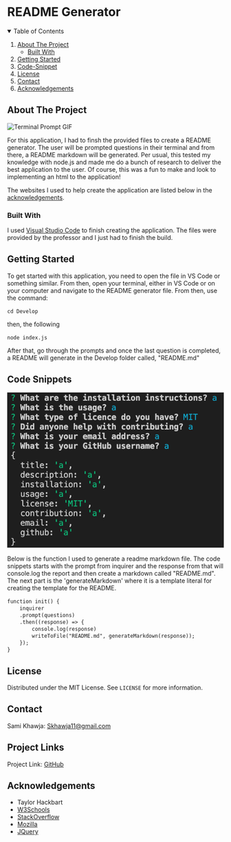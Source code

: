 # README Generator

<!-- TABLE OF CONTENTS -->
<details open="open">
  <summary>Table of Contents</summary>
  <ol>
    <li>
      <a href="#about-the-project">About The Project</a>
      <ul>
        <li><a href="#built-with">Built With</a></li>
      </ul>
    </li>
    <li>
      <a href="#getting-started">Getting Started</a>
    </li>
    <li><a href="#code-snippet">Code-Snippet</a></li>
    <li><a href="#license">License</a></li>
    <li><a href="#contact">Contact</a></li>
    <li><a href="#acknowledgements">Acknowledgements</a></li>
  </ol>
</details>



<!-- ABOUT THE PROJECT -->
## About The Project

![Terminal Prompt GIF](https://media.giphy.com/media/uUh514IlnzSCDfbQyy/giphy.gif)

For this application, I had to finsh the provided files to create a README generator. The user will be prompted questions in their terminal and from there, a README markdown will be generated. Per usual, this tested my knowledge with node.js and made me do a bunch of research to deliver the best application to the user. Of course, this was a fun to make and look to implementing an html to the application!

The websites I used to help create the application are listed below in the <a href="#acknowledgements">acknowledgements</a>.

### Built With

I used <a href="https://code.visualstudio.com/">Visual Studio Code</a> to finish creating the application. The files were provided by the professor and I just had to finish the build.


<!-- GETTING STARTED -->
## Getting Started

To get started with this application, you need to open the file in VS Code or something similar. From then, open your terminal, either in VS Code or on your computer and navigate to the README generator file. From then, use the command:
```
cd Develop
```
then, the following
```
node index.js
```
After that, go through the prompts and once the last question is completed, a README will generate in the Develop folder called, "README.md"


<!-- USAGE EXAMPLES -->
## Code Snippets

<img src="./assets/images/webpage.png" alt="Terminal with propmts">

Below is the function I used to generate a readme markdown file. The code snippets starts with the prompt from inquirer and the response from that will console.log the report and then create a markdown called "README.md". The next part is the 'generateMarkdown' where it is a template literal for creating the template for the README.
```
function init() {
    inquirer
    .prompt(questions)
    .then((response) => {
        console.log(response)
        writeToFile("README.md", generateMarkdown(response));
    });
}
```


<!-- LICENSE -->
## License

Distributed under the MIT License. See `LICENSE` for more information.



<!-- CONTACT -->
## Contact
Sami Khawja: Skhawja11@gmail.com


## Project Links
Project Link: [GitHub](https://github.com/samikhawja/readme_generator)



<!-- ACKNOWLEDGEMENTS -->
## Acknowledgements
* Taylor Hackbart
* [W3Schools](https://www.w3schools.com/)
* [StackOverflow](https://stackoverflow.com/)
* [Mozilla](https://developer.mozilla.org/en-US/docs/Web/JavaScript)
* [JQuery](https://jquery.com/)